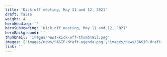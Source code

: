 ```yaml
---
title: 'Kick-off meeting, May 11 and 12, 2021'
draft: false
weight: 4
heroHeading: ''
heroSubHeading: 'Kick-off meeting, May 11 and 12, 2021'
heroBackground: ''
thumbnail: 'images/news/kick-off-thumbnail.png'
images: ['images/news/SASIP-draft-agenda.png','images/news/SASIP-draft-agenda-page2.png']
link: ''
---
```

